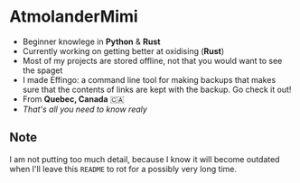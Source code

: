 # AtmolanderMimi
* Beginner knowlege in **Python** & **Rust**
* Currently working on getting better at oxidising (**Rust**)
* Most of my projects are stored offline, not that you would want to see the spaget
* I made Effingo: a command line tool for making backups that makes sure that the contents of links are kept with the backup. Go check it out!
* From **Quebec, Canada**  🇨🇦
* *That's all you need to know realy*

## Note
I am not putting too much detail, because I know it will become outdated when I'll leave this `README` to rot for a possibly very long time.
